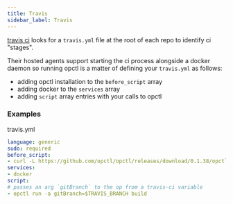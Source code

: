 ```yaml
---
title: Travis
sidebar_label: Travis
---
```


[travis ci](https://travis-ci.org/) looks for a `travis.yml` file at the root of each repo to identify ci "stages".

Their hosted agents support starting the ci process alongside a docker daemon so running opctl is
a matter of defining your `travis.yml` as follows:

- adding opctl installation to the `before_script` array
- adding docker to the `services` array
- adding `script` array entries with your calls to opctl

### Examples

travis.yml
```yaml
language: generic
sudo: required
before_script:
- curl -L https://github.com/opctl/opctl/releases/download/0.1.38/opctl0.1.38.linux.tgz | sudo tar -xzv -C /usr/local/bin
services:
- docker
script:
# passes an arg `gitBranch` to the op from a travis-ci variable
- opctl run -a gitBranch=$TRAVIS_BRANCH build
```
